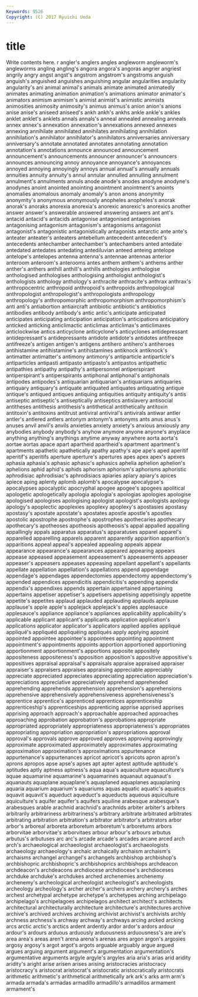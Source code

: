 ```yaml
---
Keywords: 9526 
Copyright: (C) 2017 Ryuichi Ueda
---
```


# title

Write contents here.
r angler's anglers angles angleworm angleworm's angleworms angling angling's angora
angora's angoras angrier angriest angrily angry angst angst's angstrom angstrom's
angstroms anguish anguish's anguished anguishes anguishing angular angularities angularity angularity's
ani animal animal's animals animate animated animatedly animates animating animation
animation's animations animator animator's animators animism animism's animist animist's animistic
animists animosities animosity animosity's animus animus's anion anion's anions anise
anise's aniseed aniseed's ankh ankh's ankhs ankle ankle's ankles anklet
anklet's anklets annals annals's anneal annealed annealing anneals annex annex's
annexation annexation's annexations annexed annexes annexing annihilate annihilated annihilates annihilating
annihilation annihilation's annihilator annihilator's annihilators anniversaries anniversary anniversary's annotate annotated
annotates annotating annotation annotation's annotations announce announced announcement announcement's announcements
announcer announcer's announcers announces announcing annoy annoyance annoyance's annoyances annoyed
annoying annoyingly annoys annual annual's annually annuals annuities annuity annuity's
annul annular annulled annulling annulment annulment's annulments annuls anode anode's
anodes anodyne anodyne's anodynes anoint anointed anointing anointment anointment's anoints
anomalies anomalous anomaly anomaly's anon anons anonymity anonymity's anonymous anonymously
anopheles anopheles's anorak anorak's anoraks anorexia anorexia's anorexic anorexic's anorexics
another answer answer's answerable answered answering answers ant ant's antacid
antacid's antacids antagonise antagonised antagonises antagonising antagonism antagonism's antagonisms antagonist
antagonist's antagonistic antagonistically antagonists antarctic ante ante's anteater anteater's anteaters
antebellum antecedent antecedent's antecedents antechamber antechamber's antechambers anted antedate antedated
antedates antedating antediluvian anteed anteing antelope antelope's antelopes antenna antenna's
antennae antennas anterior anteroom anteroom's anterooms antes anthem anthem's anthems
anther anther's anthers anthill anthill's anthills anthologies anthologise anthologised anthologises
anthologising anthologist anthologist's anthologists anthology anthology's anthracite anthracite's anthrax anthrax's
anthropocentric anthropoid anthropoid's anthropoids anthropological anthropologist anthropologist's anthropologists anthropology anthropology's
anthropomorphic anthropomorphism anthropomorphism's anti anti's antiabortion antiaircraft antibiotic antibiotic's antibiotics
antibodies antibody antibody's antic antic's anticipate anticipated anticipates anticipating anticipation
anticipation's anticipations anticipatory anticked anticking anticlimactic anticlimax anticlimax's anticlimaxes anticlockwise
antics anticyclone anticyclone's anticyclones antidepressant antidepressant's antidepressants antidote antidote's antidotes
antifreeze antifreeze's antigen antigen's antigens antihero antihero's antiheroes antihistamine antihistamine's
antihistamines antiknock antiknock's antimatter antimatter's antimony antimony's antiparticle antiparticle's antiparticles
antipasti antipasto antipasto's antipastos antipathetic antipathies antipathy antipathy's antipersonnel antiperspirant
antiperspirant's antiperspirants antiphonal antiphonal's antiphonals antipodes antipodes's antiquarian antiquarian's antiquarians
antiquaries antiquary antiquary's antiquate antiquated antiquates antiquating antique antique's antiqued
antiques antiquing antiquities antiquity antiquity's antis antiseptic antiseptic's antiseptically antiseptics
antislavery antisocial antitheses antithesis antithesis's antithetical antithetically antitoxin antitoxin's antitoxins
antitrust antiviral antiviral's antivirals antiwar antler antler's antlered antlers antonym
antonym's antonyms ants anus anus's anuses anvil anvil's anvils anxieties
anxiety anxiety's anxious anxiously any anybodies anybody anybody's anyhow anymore
anyone anyone's anyplace anything anything's anythings anytime anyway anywhere aorta
aorta's aortae aortas apace apart apartheid apartheid's apartment apartment's apartments
apathetic apathetically apathy apathy's ape ape's aped aperitif aperitif's aperitifs
aperture aperture's apertures apes apex apex's apexes aphasia aphasia's aphasic
aphasic's aphasics aphelia aphelion aphelion's aphelions aphid aphid's aphids aphorism
aphorism's aphorisms aphoristic aphrodisiac aphrodisiac's aphrodisiacs apiaries apiary apiary's apices
apiece aping aplenty aplomb aplomb's apocalypse apocalypse's apocalypses apocalyptic apocryphal
apogee apogee's apogees apolitical apologetic apologetically apologia apologia's apologias apologies
apologise apologised apologises apologising apologist apologist's apologists apology apology's apoplectic
apoplexies apoplexy apoplexy's apostasies apostasy apostasy's apostate apostate's apostates apostle
apostle's apostles apostolic apostrophe apostrophe's apostrophes apothecaries apothecary apothecary's apotheoses
apotheosis apotheosis's appal appalled appalling appallingly appals apparatus apparatus's apparatuses
apparel apparel's apparelled apparelling apparels apparent apparently apparition apparition's apparitions
appeal appeal's appealed appealing appeals appear appearance appearance's appearances appeared
appearing appears appease appeased appeasement appeasement's appeasements appeaser appeaser's appeasers
appeases appeasing appellant appellant's appellants appellate appellation appellation's appellations append
appendage appendage's appendages appendectomies appendectomy appendectomy's appended appendices appendicitis appendicitis's
appending appendix appendix's appendixes appends appertain appertained appertaining appertains appetiser
appetiser's appetisers appetising appetisingly appetite appetite's appetites applaud applauded applauding
applauds applause applause's apple apple's applejack applejack's apples applesauce applesauce's
appliance appliance's appliances applicability applicability's applicable applicant applicant's applicants application
application's applications applicator applicator's applicators applied applies appliqué appliqué's appliquéd
appliquéing appliqués apply applying appoint appointed appointee appointee's appointees appointing
appointment appointment's appointments appoints apportion apportioned apportioning apportionment apportionment's apportions
apposite appositely appositeness appositeness's apposition apposition's appositive appositive's appositives appraisal
appraisal's appraisals appraise appraised appraiser appraiser's appraisers appraises appraising appreciable
appreciably appreciate appreciated appreciates appreciating appreciation appreciation's appreciations appreciative appreciatively
apprehend apprehended apprehending apprehends apprehension apprehension's apprehensions apprehensive apprehensively apprehensiveness
apprehensiveness's apprentice apprentice's apprenticed apprentices apprenticeship apprenticeship's apprenticeships apprenticing apprise
apprised apprises apprising approach approach's approachable approached approaches approaching approbation
approbation's approbations appropriate appropriated appropriately appropriateness appropriateness's appropriates appropriating appropriation
appropriation's appropriations approval approval's approvals approve approved approves approving approvingly
approximate approximated approximately approximates approximating approximation approximation's approximations appurtenance appurtenance's
appurtenances apricot apricot's apricots apron apron's aprons apropos apse apse's
apses apt apter aptest aptitude aptitude's aptitudes aptly aptness aptness's
aqua aqua's aquaculture aquaculture's aquae aquamarine aquamarine's aquamarines aquanaut aquanaut's
aquanauts aquaplane aquaplane's aquaplaned aquaplanes aquaplaning aquaria aquarium aquarium's aquariums
aquas aquatic aquatic's aquatics aquavit aquavit's aqueduct aqueduct's aqueducts aqueous
aquiculture aquiculture's aquifer aquifer's aquifers aquiline arabesque arabesque's arabesques arable
arachnid arachnid's arachnids arbiter arbiter's arbiters arbitrarily arbitrariness arbitrariness's arbitrary
arbitrate arbitrated arbitrates arbitrating arbitration arbitration's arbitrator arbitrator's arbitrators arbor
arbor's arboreal arboreta arboretum arboretum's arboretums arbors arborvitae arborvitae's arborvitaes
arbour arbour's arbours arbutus arbutus's arbutuses arc arc's arcade arcade's
arcades arcane arced arch arch's archaeological archaeologist archaeologist's archaeologists archaeology
archaeology's archaic archaically archaism archaism's archaisms archangel archangel's archangels archbishop
archbishop's archbishopric archbishopric's archbishoprics archbishops archdeacon archdeacon's archdeacons archdiocese archdiocese's
archdioceses archduke archduke's archdukes arched archenemies archenemy archenemy's archeological archeologist
archeologist's archeologists archeology archeology's archer archer's archers archery archery's arches
archest archetypal archetype archetype's archetypes arching archipelago archipelago's archipelagoes archipelagos
architect architect's architects architectural architecturally architecture architecture's architectures archive archive's
archived archives archiving archivist archivist's archivists archly archness archness's archway
archway's archways arcing arcked arcking arcs arctic arctic's arctics ardent
ardently ardor ardor's ardors ardour ardour's ardours arduous arduously arduousness
arduousness's are are's area area's areas aren't arena arena's arenas
ares argon argon's argosies argosy argosy's argot argot's argots arguable
arguably argue argued argues arguing argument argument's argumentation argumentation's argumentative
arguments argyle argyle's argyles aria aria's arias arid aridity aridity's
aright arise arisen arises arising aristocracies aristocracy aristocracy's aristocrat aristocrat's
aristocratic aristocratically aristocrats arithmetic arithmetic's arithmetical arithmetically ark ark's arks
arm arm's armada armada's armadas armadillo armadillo's armadillos armament armament's
